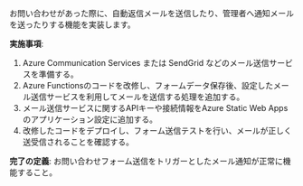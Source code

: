 お問い合わせがあった際に、自動返信メールを送信したり、管理者へ通知メールを送ったりする機能を実装します。

**実施事項**:
1. Azure Communication Services または SendGrid などのメール送信サービスを準備する。
2. Azure Functionsのコードを改修し、フォームデータ保存後、設定したメール送信サービスを利用してメールを送信する処理を追加する。
3. メール送信サービスに関するAPIキーや接続情報をAzure Static Web Appsのアプリケーション設定に追加する。
4. 改修したコードをデプロイし、フォーム送信テストを行い、メールが正しく送受信されることを確認する。

**完了の定義**: お問い合わせフォーム送信をトリガーとしたメール通知が正常に機能すること。 